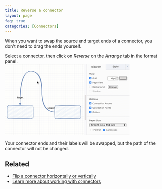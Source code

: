 ```yaml
---
title: Reverse a connector
layout: page
faq: true
categories: [Connectors]
---
```


When you want to swap the source and target ends of a connector, you don't need to drag the ends yourself. 

Select a connector, then click on _Reverse_ on the _Arrange_ tab in the format panel. 
<br /><img src="/assets/img/blog/connector-reverse.gif" style="width=100%;max-width:400px;height:auto;" alt="Reverse a connector via the Arrange tab of the format panel">

Your connector ends and their labels will be swapped, but the path of the connector will not be changed. 

## Related

* [Flip a connector horizontally or vertically](/doc/faq/connector-flip.html)
* [Learn more about working with connectors](/doc/faq/connectors.html)